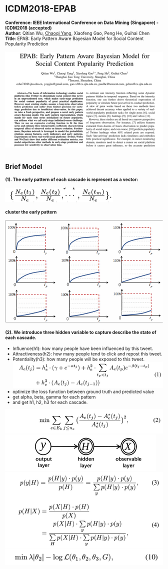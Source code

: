 # ICDM2018-EPAB
<strong>Conference: IEEE International Conference on Data Mining (Singapore) - ICDM2018 (accepted)</strong><br>
<strong>Author</strong>: Qitian Wu, <a href="http://chaoqiyang.com">Chaoqi Yang</a>, Xiaofeng Gao, Peng He, Guihai Chen<br>
<strong>Title</strong>: EPAB: Early Pattern Aware Bayesian Model for Social Content Popularity Prediction<br><br>
<img src="ICDM_cover.png"><br><br>
## Brief Model
#### (1). The early pattern of each cascade is represent as a vector:<br>
<img src="formula1.png"><br>
#### cluster the early pattern
<img src="pattern.png"><br>
#### (2). We introduce three hidden variable to capture describe the state of each cascade.<br>
- Influence(h1): how many people have been influenced by this tweet.
- Attractiveness(h2): how many people tend to click and repost this tweet.
- Potentiality(h3): how many people will be exposed to this tweet.
<img src="formula2.png"><br>
- optimize the loss function between ground truth and predicted value
- get alpha, beta, gamma for each pattern
- and get h1, h2, h3 for each cascade.
<img src="formula3.png">
<img src="formula4.png">
<img src="formula5.png">
<img src="formula6.png">
